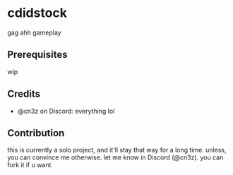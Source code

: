 # cdidstock
gag ahh gameplay

## Prerequisites
wip

## Credits
- @cn3z on Discord: everything lol

## Contribution
this is currently a solo project, and it'll stay that way for a long time. unless, you can convince me otherwise. let me know in Discord (@cn3z). you can fork it if u want